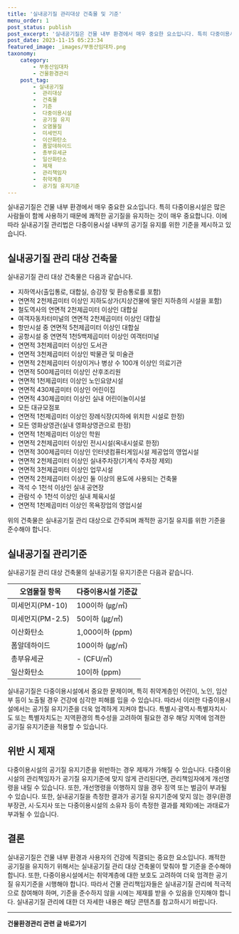 ```yaml
---
title: '실내공기질 관리대상 건축물 및 기준'
menu_order: 1
post_status: publish
post_excerpt: '실내공기질은 건물 내부 환경에서 매우 중요한 요소입니다. 특히 다중이용시설은 많은 사람들이 함께 사용하기 때문에 쾌적한 공기질을 유지하는 것이 매우 중요합니다. 이에 따라 실내공기질 관리법은 다중이용시설 내부의 공기질 유지를 위한 기준을 제시하고 있습니다.'
post_date: 2023-11-15 05:23:34
featured_image: _images/부동산임대차.png
taxonomy:
    category:
        - 부동산임대차
        - 건물환경관리
    post_tag:
        - 실내공기질
        -  관리대상
        -  건축물
        -  기준
        -  다중이용시설
        -  공기질 유지
        -  오염물질
        -  미세먼지
        -  이산화탄소
        -  폼알데하이드
        -  총부유세균
        -  일산화탄소
        -  제재
        -  관리책임자
        -  취약계층
        -  공기질 유지기준
---
```



실내공기질은 건물 내부 환경에서 매우 중요한 요소입니다. 특히 다중이용시설은 많은 사람들이 함께 사용하기 때문에 쾌적한 공기질을 유지하는 것이 매우 중요합니다. 이에 따라 실내공기질 관리법은 다중이용시설 내부의 공기질 유지를 위한 기준을 제시하고 있습니다.

## 실내공기질 관리 대상 건축물

실내공기질 관리 대상 건축물은 다음과 같습니다.

- 지하역사(출입통로, 대합실, 승강장 및 환승통로를 포함)
- 연면적 2천제곱미터 이상인 지하도상가(지상건물에 딸린 지하층의 시설을 포함)
- 철도역사의 연면적 2천제곱미터 이상인 대합실
- 여객자동차터미널의 연면적 2천제곱미터 이상인 대합실
- 항만시설 중 연면적 5천제곱미터 이상인 대합실
- 공항시설 중 연면적 1천5백제곱미터 이상인 여객터미널
- 연면적 3천제곱미터 이상인 도서관
- 연면적 3천제곱미터 이상인 박물관 및 미술관
- 연면적 2천제곱미터 이상이거나 병상 수 100개 이상인 의료기관
- 연면적 500제곱미터 이상인 산후조리원
- 연면적 1천제곱미터 이상인 노인요양시설
- 연면적 430제곱미터 이상인 어린이집
- 연면적 430제곱미터 이상인 실내 어린이놀이시설
- 모든 대규모점포
- 연면적 1천제곱미터 이상인 장례식장(지하에 위치한 시설로 한정)
- 모든 영화상영관(실내 영화상영관으로 한정)
- 연면적 1천제곱미터 이상인 학원
- 연면적 2천제곱미터 이상인 전시시설(옥내시설로 한정)
- 연면적 300제곱미터 이상인 인터넷컴퓨터게임시설 제공업의 영업시설
- 연면적 2천제곱미터 이상인 실내주차장(기계식 주차장 제외)
- 연면적 3천제곱미터 이상인 업무시설
- 연면적 2천제곱미터 이상인 둘 이상의 용도에 사용되는 건축물
- 객석 수 1천석 이상인 실내 공연장
- 관람석 수 1천석 이상인 실내 체육시설
- 연면적 1천제곱미터 이상인 목욕장업의 영업시설

위의 건축물은 실내공기질 관리 대상으로 간주되며 쾌적한 공기질 유지를 위한 기준을 준수해야 합니다.

## 실내공기질 관리기준

실내공기질 관리 대상 건축물의 실내공기질 유지기준은 다음과 같습니다.

오염물질 항목           | 다중이용시설 기준값
------------------|-----------------
미세먼지(PM-10)    | 100이하 (㎍/㎥)
미세먼지(PM-2.5)   | 50이하 (㎍/㎥)
이산화탄소          | 1,000이하 (ppm)
폼알데하이드      | 100이하 (㎍/㎥)
총부유세균         | - (CFU/㎥)
일산화탄소         | 10이하 (ppm)

실내공기질은 다중이용시설에서 중요한 문제이며, 특히 취약계층인 어린이, 노인, 임산부 등이 노출될 경우 건강에 심각한 피해를 입을 수 있습니다. 따라서 이러한 다중이용시설에서는 공기질 유지기준을 더욱 엄격하게 지켜야 합니다. 특별시·광역시·특별자치시·도 또는 특별자치도는 지역환경의 특수성을 고려하여 필요한 경우 해당 지역에 엄격한 공기질 유지기준을 적용할 수 있습니다.

## 위반 시 제재

다중이용시설의 공기질 유지기준을 위반하는 경우 제재가 가해질 수 있습니다. 다중이용시설의 관리책임자가 공기질 유지기준에 맞지 않게 관리된다면, 관리책임자에게 개선명령을 내릴 수 있습니다. 또한, 개선명령을 이행하지 않을 경우 징역 또는 벌금이 부과될 수 있습니다. 또한, 실내공기질을 측정한 결과가 공기질 유지기준에 맞지 않는 경우(환경부장관, 시·도지사 또는 다중이용시설의 소유자 등이 측정한 결과를 제외)에는 과태료가 부과될 수 있습니다.

## 결론


실내공기질은 건물 내부 환경과 사용자의 건강에 직결되는 중요한 요소입니다. 쾌적한 공기질을 유지하기 위해서는 실내공기질 관리 대상 건축물이 맞춰야 할 기준을 준수해야 합니다. 또한, 다중이용시설에서는 취약계층에 대한 보호도 고려하여 더욱 엄격한 공기질 유지기준을 시행해야 합니다. 따라서 건물 관리책임자들은 실내공기질 관리에 적극적으로 참여해야 하며, 기준을 준수하지 않을 시에는 제재를 받을 수 있음을 인지해야 합니다. 실내공기질 관리에 대한 더 자세한 내용은 해당 콘텐츠를 참고하시기 바랍니다.
<!-- wp:separator -->
<hr class="wp-block-separator has-alpha-channel-opacity"/>
<!-- /wp:separator -->

<!-- wp:group {"backgroundColor":"base","layout":{"type":"constrained"}} -->
<div class="wp-block-group has-base-background-color has-background"><!-- wp:paragraph {"align":"center","fontSize":"medium"} -->
<p class="has-text-align-center has-large-font-size"><strong>건물환경관리 관련 글 바로가기</strong></p>
<!-- /wp:paragraph -->


<!-- wp:latest-posts
{"categories":[{"id":22783,"count":19,"description":"","link":"https://uknowlaw.com/category/%ea%b1%b4%eb%ac%bc%ed%99%98%ea%b2%bd%ea%b4%80%eb%a6%ac/","name":"건물환경관리","slug":"건물환경관리","taxonomy":"category","parent":0,"meta":[],"_links":{"self":[{"href":"https://uknowlaw.com/wp-json/wp/v2/categories/22783"}],"collection":[{"href":"https://uknowlaw.com/wp-json/wp/v2/categories"}],"about":[{"href":"https://uknowlaw.com/wp-json/wp/v2/taxonomies/category"}],"wp:post_type":[{"href":"https://uknowlaw.com/wp-json/wp/v2/posts?categories=22783"}],"curies":[{"name":"wp","href":"https://api.w.org/{rel}","templated":true}]}}],"postsToShow":100,"excerptLength":28,"postLayout":"grid","columns":2,"featuredImageAlign":"left","featuredImageSizeSlug":"large","fontSize":"small"} /--></div>
<!-- /wp:group -->
